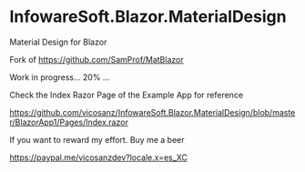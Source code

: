 # InfowareSoft.Blazor.MaterialDesign
Material Design for Blazor

Fork of https://github.com/SamProf/MatBlazor

Work in progress... 20% ...

Check the Index Razor Page of the Example App for reference

https://github.com/vicosanz/InfowareSoft.Blazor.MaterialDesign/blob/master/BlazorApp1/Pages/Index.razor


If you want to reward my effort. Buy me a beer

https://paypal.me/vicosanzdev?locale.x=es_XC

